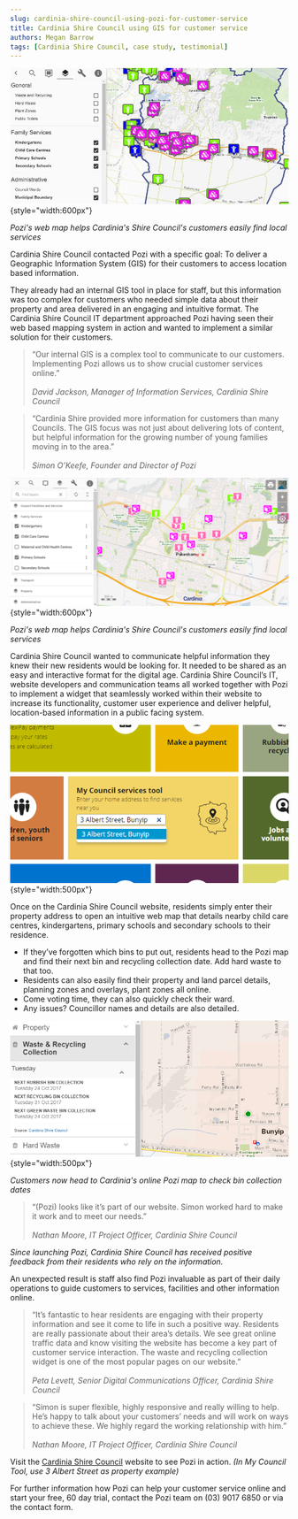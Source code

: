 ```yaml
---
slug: cardinia-shire-council-using-pozi-for-customer-service
title: Cardinia Shire Council using GIS for customer service
authors: Megan Barrow
tags: [Cardinia Shire Council, case study, testimonial]
---
```


![](/static/img/Cardinia-Shite-Pozi-GIS-Customer-Service.webp){style="width:600px"}

*Pozi's web map helps Cardinia's Shire Council's customers easily find local services*

Cardinia Shire Council contacted Pozi with a specific goal: To deliver a Geographic Information System (GIS) for their customers to access location based information.

They already had an internal GIS tool in place for staff, but this information was too complex for customers who needed simple data about their property and area delivered in an engaging and intuitive format. The Cardinia Shire Council IT department approached Pozi having seen their web based mapping system in action and wanted to implement a similar solution for their customers.

> “Our internal GIS is a complex tool to communicate to our customers. Implementing Pozi allows us to show crucial customer services online.” <br/><br/>
> *David Jackson, Manager of Information Services, Cardinia Shire Council*

> “Cardinia Shire provided more information for customers than many Councils. The GIS focus was not just about delivering lots of content, but helpful information for the growing number of young families moving in to the area.” <br/><br/>
> *Simon O’Keefe, Founder and Director of Pozi*

![](/static/img/Cardinia-Using-GIS-Customer-Service.png){style="width:600px"}

*Pozi's web map helps Cardinia's Shire Council's customers easily find local services*

Cardinia Shire Council wanted to communicate helpful information they knew their new residents would be looking for. It needed to be shared as an easy and interactive format for the digital age. Cardinia Shire Council’s IT, website developers and communication teams all worked together with Pozi to implement a widget that seamlessly worked within their website to increase its functionality, customer user experience and deliver helpful, location-based information in a public facing system.

![](/static/img/Pozi-Data-Widget-Cardinia-Council-Tool.png){style="width:500px"}

Once on the Cardinia Shire Council website, residents simply enter their property address to open an intuitive web map that details nearby child care centres, kindergartens, primary schools and secondary schools to their residence.

* If they’ve forgotten which bins to put out, residents head to the Pozi map and find their next bin and recycling collection date. Add hard waste to that too.
* Residents can also easily find their property and land parcel details, planning zones and overlays, plant zones all online.
* Come voting time, they can also quickly check their ward.
* Any issues? Councillor names and details are also detailed.

![](/static/img/Groundtruth-Cardinia-Bin-Collection-Pozi.png){style="width:500px"}

*Customers now head to Cardinia's online Pozi map to check bin collection dates*

> “(Pozi) looks like it’s part of our website. Simon worked hard to make it work and to meet our needs.” <br/><br/>
> *Nathan Moore, IT Project Officer, Cardinia Shire Council*

*Since launching Pozi, Cardinia Shire Council has received positive feedback from their residents who rely on the information.*

An unexpected result is staff also find Pozi invaluable as part of their daily operations to guide customers to services, facilities and other information online.

> “It’s fantastic to hear residents are engaging with their property information and see it come to life in such a positive way. Residents are really passionate about their area’s details. We see great online traffic data and know visiting the website has become a key part of customer service interaction. The waste and recycling collection widget is one of the most popular pages on our website.” <br/><br/>
> *Peta Levett, Senior Digital Communications Officer, Cardinia Shire Council*

> “Simon is super flexible, highly responsive and really willing to help. He’s happy to talk about your customers’ needs and will work on ways to achieve these. We highly regard the working relationship with him.” <br/><br/>
> *Nathan Moore, IT Project Officer, Cardinia Shire Council*

Visit the [Cardinia Shire Council](https://www.cardinia.vic.gov.au/) website to see Pozi in action. *(In My Council Tool, use 3 Albert Street as property example)*

For further information how Pozi can help your customer service online and start your free, 60 day trial, contact the Pozi team on (03) 9017 6850 or via the contact form.
